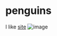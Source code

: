 # penguins
I like [site](https://www.w3schools.com)
![image](https://upload.wikimedia.org/wikipedia/commons/thumb/c/ce/Kazakh_yurts_at_night_in_the_Kyzylkum_desert%2C_Uzbekistan.jpg/320px-Kazakh_yurts_at_night_in_the_Kyzylkum_desert%2C_Uzbekistan.jpg)


